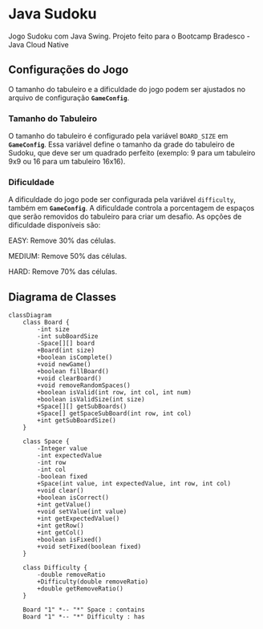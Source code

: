 # Java Sudoku

Jogo Sudoku com Java Swing. Projeto feito para o Bootcamp Bradesco - Java Cloud Native

## Configurações do Jogo

O tamanho do tabuleiro e a dificuldade do jogo podem ser ajustados no arquivo de configuração **`GameConfig`**.

### Tamanho do Tabuleiro
O tamanho do tabuleiro é configurado pela variável `BOARD_SIZE` em **`GameConfig`**. Essa variável define o tamanho da grade do tabuleiro de Sudoku, que deve ser um quadrado perfeito (exemplo: 9 para um tabuleiro 9x9 ou 16 para um tabuleiro 16x16).

### Dificuldade
A dificuldade do jogo pode ser configurada pela variável `difficulty`, também em **`GameConfig`**. A dificuldade controla a porcentagem de espaços que serão removidos do tabuleiro para criar um desafio. As opções de dificuldade disponíveis são:

EASY: Remove 30% das células.

MEDIUM: Remove 50% das células.

HARD: Remove 70% das células.

## Diagrama de Classes

```mermaid
classDiagram
    class Board {
        -int size
        -int subBoardSize
        -Space[][] board
        +Board(int size)
        +boolean isComplete()
        +void newGame()
        +boolean fillBoard()
        +void clearBoard()
        +void removeRandomSpaces()
        +boolean isValid(int row, int col, int num)
        +boolean isValidSize(int size)
        +Space[][] getSubBoards()
        +Space[] getSpaceSubBoard(int row, int col)
        +int getSubBoardSize()
    }

    class Space {
        -Integer value
        -int expectedValue
        -int row
        -int col
        -boolean fixed
        +Space(int value, int expectedValue, int row, int col)
        +void clear()
        +boolean isCorrect()
        +int getValue()
        +void setValue(int value)
        +int getExpectedValue()
        +int getRow()
        +int getCol()
        +boolean isFixed()
        +void setFixed(boolean fixed)
    }

    class Difficulty {
        -double removeRatio
        +Difficulty(double removeRatio)
        +double getRemoveRatio()
    }

    Board "1" *-- "*" Space : contains
    Board "1" *-- "*" Difficulty : has
